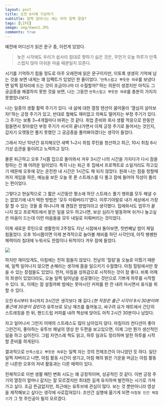 ```yaml
---
layout: post
title: 오전 6시에 기상하기
subtitle: 일찍 일어나는 새는 아마 일찍 잘걸?
tags: [LIFE]
image: img/dawn2.JPG
comments: true
---
```


예전에 어디선가 읽은 문구 중, 이런게 있었다.

> 늦은 시각에도 우리가 쉽사리 침대로 향하기 싫은 것은, 무언가 오늘 하루가 만족스럽지 않아 아쉬운 마음 때문일지 모른다.

시기를 기억하기 힘들 정도로 아주 오래전에 읽은 문구이지만, 이토록 생생히 기억에 남는 것을 보면 내게는 꽤 임팩트가 있었던 한 줄이었다. '`만족스럽고 뿌듯한 하루`를 보냈다면 일찍 잠자리에 드는 것이 조금이나마 더 수월할까?'하는 의문이 생겼지만 아직도 그 궁금증을 해결하지 못한 것을 보면, 나는 그동안 `만족스럽고 뿌듯한 하루`를 충분히 가지지 못했었나보다.

나는 일종의 생활 활력 주기가 있다. 내 삶에 대한 열정 텐션이 끓어올라 '열심히 살아보자!'하는 긍정 주기가 있고, 반대로 뭘해도 재미없고 의욕도 떨어지는 부정 주기가 있다. 그 주기는 보통 3~4개월마다 바뀌는 것 같다. 취업 준비와 회사 생활 적응으로 한동안 힘들면서 찾아왔던 부정 주기가 서서히 끝나가면서 이제 긍정 주기로 들어서는 것인지, 갑자기 오랫동안 풀지 못했던 그 궁금증을 풀어봐야겠다는 생각이 들었다.

그래서 지난 10년간 유지해오던 새벽 1~2시 취침 루틴을 청산하고 최근, 10시 취침 6시 기상 습관을 들이려고 노력하고 있다. 

물론 퇴근하고 오후 7시쯤 집으로 돌아와서 겨우 3시간 나의 시간을 가지다가 다시 잠을 청하는 건 꽤 어려운 일이었다. 특히 나는 퇴근 후 집에서 프로젝트로 소일거리도 하고있기 때문에 오후에 갖는 온전한 내 시간은 1시간도 채 되지 않았다. 원래 나는 잠을 청할때까지 게임을 하든, 예능을 보든 오늘 못 푼 스트레스를 다 풀고 잠에 들어야 직성이 풀리는 편이었다.

그렇다고 현실적으로 그 짧은 시간동안 평소에 하던 스트레스 풀기 행위를 모두 해낼 수는 없었기에 내가 택한 방법은 '모두 미뤄버리기'였다. 미루기야말로 내가 세상에서 가장 잘 할 수 있는 것들 중 하나니까 꽤 괜찮은 방법이라고 생각했다. 집에와서도 업무가 끝나지 않고 프로젝트에서 맡은 일을 모두 하고나면, 보상 심리가 발동하며 쉬거나 놀고싶은 마음이 드는데 이런 마음들을 모두 내일로 미뤄버리는 것이었다.

이제 새로운 루틴으로 생활한지 2주정도 지난 시점에서 돌아보면, 첫번째날 밤이 제일 힘들었다. 오후 10시쯤이면 이제 본격적으로 놀아볼 채비를 하던 시각인데, 아직 쌩쌩한 체력이라 침대에 누워서도 한참이나 뒤척이다 겨우 잠에 들었다. 

![](https://github.com/YongWookHa/yongwookha.github.io/blob/master/img/dawn1.JPG?raw=true)

하지만 재미있게도, 아침에는 전혀 힘들지 않았다. 전날의 '힐링'을 오늘로 미뤘기 때문에, 일찍 일어나지 않으면 손해라는 생각에 몸을 일으키기 수월했다. 아침 힐링에서만 찾을 수 있는 장점들도 있었다. 먼저, 아침을 성취감으로 시작하는 것이 참 좋다. 비록 어제의 희생이 있었더라도, 오늘 일찍 일어남을 성공했다는 것만으로 기쁘게 하루를 시작할 수 있다. 또, 이제는 잠 설칠까봐 밤에는 못마시던 커피를 한 잔 내려 마시면서 휴식을 취할 수 있다. 

오전 6시부터 9시까지 3시간은 생각보다 꽤 길다.(_현 직장은 출근 시각이 9시 30분이며 통근에 30분이 걸린다_) 유투브로 모닝 재즈를 틀어놓고, 싸구려 요가 매트에서 간단히 스트레칭을 한 뒤, 핸드드립 커피를 내려 책상에 앉아도 아직 2시간 30분이나 남았다.

자고 일어나서 그런지 어제의 스트레스도 많이 남아있지 않다. 아침이라 컨디션이 좋아 그런건지, 좋아하는 유투브 채널의 영상 한 두편을 보고있으면, 이제 그만 뭔가 생산적인 일을 하고 싶어진다. 그럼 자연스레 책도 읽고, 하루 일과도 정리하며 알찬 하루를 시작할 준비를 하게된다.

결과적으로 `만족스럽고 뿌듯한 하루`는 일찍 자는 것의 전제조건이 아니었던 듯 하다. 일단 일찍 자버리고 나면, 아침 활동 시간이 생기고, 아침 해의 밝은 기운을 머금는 아침 활동은 나른한 오후의 저녁 활동과는 다른 매력이 있다. 

전체적으로 이번 생활 패턴 변화 시도는 꽤 긍정적이며, 성공적인 것 같다. 이번 긍정 주기의 열정이 얼마나 갈지는 잘 모르겠지만 최대한 길게 유지하며 발전하는 시기로 가져가고 싶다. 조금 뜬금없지만, 최근에는 유투브에 관심이 많다. 보는 것 뿐만아니라 영상을 제작해보고 싶다는 생각에 사로잡혀있다. 조만간 실행에 옮기게 되면 `아침형 인간 체험기`가 그 첫 주인공이 될지 모르겠다.
